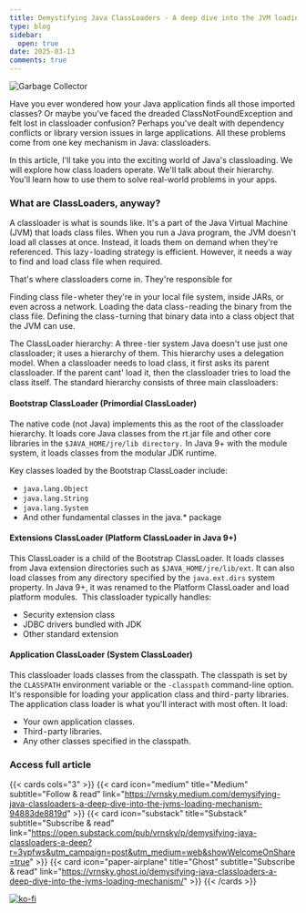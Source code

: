 ```yaml
---
title: Demystifying Java ClassLoaders - A deep dive into the JVM loading mechanism
type: blog
sidebar:
  open: true
date: 2025-03-13
comments: true
---
```


![Garbage Collector](/images/2025-03-14-classloaders/loading.png "Loading")

Have you ever wondered how your Java application finds all those imported classes?
Or maybe you've faced the dreaded ClassNotFoundException and felt lost in classloader confusion?
Perhaps you've dealt with dependency conflicts or library version issues in large applications.
All these problems come from one key mechanism in Java: classloaders.

In this article, I'll take you into the exciting world of Java's classloading.
We will explore how class loaders operate. We'll talk about their hierarchy. You'll learn how to use
them to solve real-world problems in your apps.

### What are ClassLoaders, anyway?
A classloader is what is sounds like. It's a part of the Java Virtual Machine (JVM) that loads class files.
When you run a Java program, the JVM doesn't load all classes at once. Instead, it loads
them on demand when they're referenced. This lazy - loading strategy is efficient. However, it needs a way to find and load class file when required.

That's where classloaders come in. They're responsible for

Finding class file - wheter they're in your local file system, inside JARs, or even across a network.
Loading the data class - reading the binary from the class file.
Defining the class - turning that binary data into a class object that the JVM can use.

The ClassLoader hierarchy: A three - tier system
Java doesn't use just one classloader; it uses a hierarchy of them. This hierarchy uses a delegation model. When a classloader needs to load class, it first asks its parent classloader. If the parent cant' load it, then the classloader tries to load the class itself.
The standard hierarchy consists of three main classloaders:
#### Bootstrap ClassLoader (Primordial ClassLoader)
The native code (not Java) implements this as the root of the classloader hierarchy.
It loads core Java classes from the rt.jar file and other core libraries in the `$JAVA_HOME/jre/lib directory.`
In Java 9+ with the module system, it loads classes from the modular JDK runtime.

Key classes loaded by the Bootstrap ClassLoader include:
- `java.lang.Object`
- `java.lang.String`
- `java.lang.System`
- And other fundamental classes in the java.* package

#### Extensions ClassLoader (Platform ClassLoader in Java 9+)
This ClassLoader is a child of the Bootstrap ClassLoader. It loads classes from Java extension
directories such as `$JAVA_HOME/jre/lib/ext`. It can also load classes from any directory specified by
the `java.ext.dirs` system property. In Java 9+, it was renamed to the Platform ClassLoader and load platform modules. 
This classloader typically handles:
- Security extension class
- JDBC drivers bundled with JDK
- Other standard extension


#### Application ClassLoader (System ClassLoader)
This classloader loads classes from the classpath. The classpath is set by the `CLASSPATH` environment variable or the `-classpath`
command-line option. It's responsible for loading your application class and third - party libraries.
The application class loader is what you'll interact with most often. It load:
- Your own application classes.
- Third - party libraries.
- Any other classes specified in the classpath.

### Access full article
{{< cards cols="3" >}}
{{< card icon="medium" title="Medium" subtitle="Follow & read" link="https://vrnsky.medium.com/demysifying-java-classloaders-a-deep-dive-into-the-jvms-loading-mechanism-94883de8819d" >}}
{{< card icon="substack" title="Substack" subtitle="Subscribe & read" link="https://open.substack.com/pub/vrnsky/p/demysifying-java-classloaders-a-deep?r=3ypfws&utm_campaign=post&utm_medium=web&showWelcomeOnShare=true"  >}}
{{< card icon="paper-airplane" title="Ghost" subtitle="Subscribe & read" link="https://vrnsky.ghost.io/demysifying-java-classloaders-a-deep-dive-into-the-jvms-loading-mechanism/"  >}}
{{< /cards >}}

[![ko-fi](https://ko-fi.com/img/githubbutton_sm.svg)](https://ko-fi.com/J3J416GZA5)
